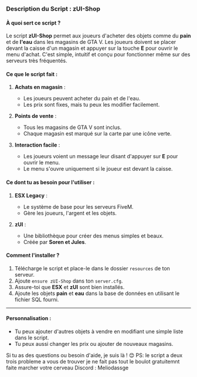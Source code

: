 ### **Description du Script : zUI-Shop**

#### **À quoi sert ce script ?**
Le script **zUI-Shop** permet aux joueurs d'acheter des objets comme du **pain** et de **l'eau** dans les magasins de GTA V. Les joueurs doivent se placer devant la caisse d'un magasin et appuyer sur la touche **E** pour ouvrir le menu d'achat. C'est simple, intuitif et conçu pour fonctionner même sur des serveurs très fréquentés.

#### **Ce que le script fait :**
1. **Achats en magasin** :
   - Les joueurs peuvent acheter du pain et de l'eau.
   - Les prix sont fixes, mais tu peux les modifier facilement.

2. **Points de vente** :
   - Tous les magasins de GTA V sont inclus.
   - Chaque magasin est marqué sur la carte par une icône verte.

3. **Interaction facile** :
   - Les joueurs voient un message leur disant d'appuyer sur **E** pour ouvrir le menu.
   - Le menu s'ouvre uniquement si le joueur est devant la caisse.

#### **Ce dont tu as besoin pour l'utiliser :**
1. **ESX Legacy** :
   - Le système de base pour les serveurs FiveM.
   - Gère les joueurs, l'argent et les objets.

2. **zUI** :
   - Une bibliothèque pour créer des menus simples et beaux.
   - Créée par **Soren et Jules**.

#### **Comment l'installer ?**
1. Télécharge le script et place-le dans le dossier `resources` de ton serveur.
2. Ajoute `ensure zUI-Shop` dans ton `server.cfg`.
3. Assure-toi que **ESX** et **zUI** sont bien installés.
4. Ajoute les objets **pain** et **eau** dans la base de données en utilisant le fichier SQL fourni.

---

#### **Personnalisation :**
- Tu peux ajouter d'autres objets à vendre en modifiant une simple liste dans le script.
- Tu peux aussi changer les prix ou ajouter de nouveaux magasins.

Si tu as des questions ou besoin d'aide, je suis là ! 😊 PS: le script a deux trois probleme a vous de trouver je ne fait pas tout le boulot gratuitemnt faite marcher votre cerveau Discord : Meliodassge
